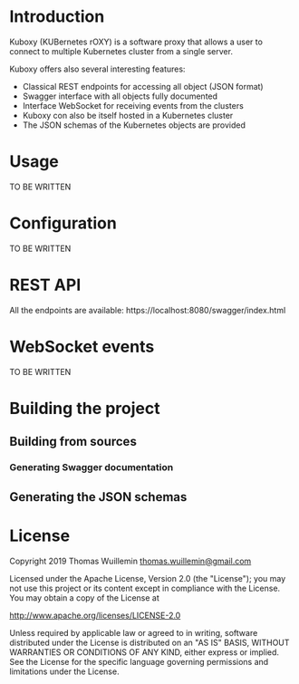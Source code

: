 # Introduction

Kuboxy (KUBernetes rOXY) is a software proxy that allows a user to connect to multiple Kubernetes cluster from a single 
server.

Kuboxy offers also several interesting features:

  * Classical REST endpoints for accessing all object (JSON format)
  * Swagger interface with all objects fully documented
  * Interface WebSocket for receiving events from the clusters
  * Kuboxy con also be itself hosted in a Kubernetes cluster
  * The JSON schemas of the Kubernetes objects are provided

# Usage

TO BE WRITTEN

# Configuration

TO BE WRITTEN

# REST API
All the endpoints are available: https://localhost:8080/swagger/index.html

# WebSocket events

TO BE WRITTEN

# Building the project

## Building from sources

### Generating Swagger documentation 

## Generating the JSON schemas

# License

Copyright 2019 Thomas Wuillemin  <thomas.wuillemin@gmail.com>

Licensed under the Apache License, Version 2.0 (the "License");
you may not use this project or its content except in compliance with the License.
You may obtain a copy of the License at

http://www.apache.org/licenses/LICENSE-2.0

Unless required by applicable law or agreed to in writing, software
distributed under the License is distributed on an "AS IS" BASIS,
WITHOUT WARRANTIES OR CONDITIONS OF ANY KIND, either express or implied.
See the License for the specific language governing permissions and
limitations under the License.